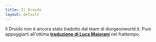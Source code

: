 ```yaml
---
title: Il Druido
layout: default
---
```

Il Druido non è ancora stato tradotto dal team di dungeonworld.it. Puoi appoggiarti all'ottima **[traduzione di Luca Maiorani](/pdf/druido.pdf)** nel frattempo.